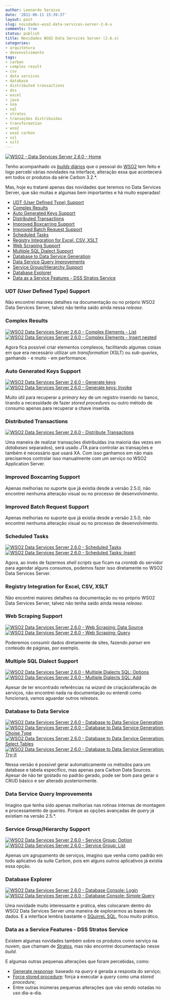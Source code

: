 ```yaml
---
author: Leonardo Saraiva
date: '2011-06-11 15:39:37'
layout: post
slug: novidades-wso2-data-services-server-2-6-x
comments: true
status: publish
title: Novidades WSO2 Data Services Server (2.6.x)
categories:
- arquitetura
- desenvolvimento
tags:
- carbon
- complex result
- csv
- data services
- database
- distributed transactions
- dss
- excel
- java
- soa
- sql
- stratos
- transações distribuídas
- transformation
- wso2
- wso2 carbon
- xsl
- xslt
---
```


[![WSO2 - Data Services Server 2.6.0 - Home](http://assets.mcorp.com.br/wp-content/uploads/2011/06/wso2-data-services-server-2.6.0-home-300x159.png)](http://assets.mcorp.com.br/wp-content/uploads/2011/06/wso2-data-services-server-2.6.0-home.png)

Tenho acompanhado os [_builds_ diários](http://builder.wso2.org/~carbon/releases/carbon/3.2.0/) que o pessoal
do [WSO2](http://wso2.org/) tem feito e logo percebi várias novidades na
interface, alteração essa que acontecerá em todos or produtos da série Carbon
3.2.*.

Mas, hoje eu tratarei apenas das novidades que teremos no Data Services
Server, que são muitas e algumas bem importantes e há muito esperadas!

  * [UDT (User Defined Type) Support](/2011/06/novidades-wso2-data-services-server-2-6-x/#udt-support)
  * [Complex Results](/2011/06/novidades-wso2-data-services-server-2-6-x/#complex-results)
  * [Auto Generated Keys Support](/2011/06/novidades-wso2-data-services-server-2-6-x/#auto-generated-keys-support)
  * [Distributed Transactions](/2011/06/novidades-wso2-data-services-server-2-6-x/#distributed-transactions)
  * [Improved Boxcarring Support](/2011/06/novidades-wso2-data-services-server-2-6-x/#improved-boxcarring-support)
  * [Improved Batch Request Support](/2011/06/novidades-wso2-data-services-server-2-6-x/#improved-batch-request-support)
  * [Scheduled Tasks](/2011/06/novidades-wso2-data-services-server-2-6-x/#scheduled-tasks)
  * [Registry Integration for Excel, CSV, XSLT](/2011/06/novidades-wso2-data-services-server-2-6-x/#registry-integration)
  * [Web Scraping Support](/2011/06/novidades-wso2-data-services-server-2-6-x/#web-scraping-support)
  * [Multiple SQL Dialect Support](/2011/06/novidades-wso2-data-services-server-2-6-x/#multiple-sql-dialect-support)
  * [Database to Data Service Generation](/2011/06/novidades-wso2-data-services-server-2-6-x/#db-to-ds-generation)
  * [Data Service Query Improvements](/2011/06/novidades-wso2-data-services-server-2-6-x/#data-service-query-improvements)
  * [Service Group/Hierarchy Support](/2011/06/novidades-wso2-data-services-server-2-6-x/#service-group-hierarchy-support)
  * [Database Explorer](/2011/06/novidades-wso2-data-services-server-2-6-x/#database-explorer)
  * [Data as a Service Features - DSS Stratos Service](/2011/06/novidades-wso2-data-services-server-2-6-x/#dss-stratos-service)

### <a name="udt-support"></a>UDT (User Defined Type) Support

Não encontrei maiores detalhes na documentação ou no próprio WSO2 Data
Services Server, talvez não tenha saído ainda nessa _release_.

### <a name="complex-results"></a>Complex Results

[![WSO2 Data Services Server 2.6.0 - Complex Elements - List](http://assets.mcorp.com.br/wp-content/uploads/2011/06/wso2-data-services-server-2.6.0-complex-elements-list-150x150.png)](http://assets.mcorp.com.br/wp-content/uploads/2011/06/wso2-data-services-server-2.6.0-complex-elements-list.png) [![WSO2 Data Services Server 2.6.0 - Complex Elements - Insert nested](http://assets.mcorp.com.br/wp-content/uploads/2011/06/wso2-data-services-server-2.6.0-complex-elements-insert-nested-150x150.png)](http://assets.mcorp.com.br/wp-content/uploads/2011/06/wso2-data-services-server-2.6.0-complex-elements-insert-nested.png)

Agora fica possível criar elementos complexos, facilitando algumas coisas em
que era necessário utilizar um _transformation_ (XSLT) ou _sub-queries_,
ganhando - e muito - em performance.

### <a name="auto-generated-keys-support"></a>Auto Generated Keys Support

[![WSO2 Data Services Server 2.6.0 - Generate keys](http://assets.mcorp.com.br/wp-content/uploads/2011/06/wso2-data-services-server-2.6.0-generate-keys-150x150.png)](http://assets.mcorp.com.br/wp-content/uploads/2011/06/wso2-data-services-server-2.6.0-generate-keys.png) [![WSO2 Data Services Server 2.6.0 - Generate keys: Invoke](http://assets.mcorp.com.br/wp-content/uploads/2011/06/wso2-data-services-server-2.6.0-generate-keys-invoke-150x150.png)](http://assets.mcorp.com.br/wp-content/uploads/2011/06/wso2-data-services-server-2.6.0-generate-keys-invoke.png)

Muito útil para recuperar a _primary key_ de um registro inserido no banco,
tirando a necessidade de fazer _stored procedures_ ou outro método de consumo
apenas para recuperar a chave inserida.

### <a name="distributed-transactions"></a>Distributed Transactions

[![WSO2 Data Services Server 2.6.0 - Distribute Transactions](http://assets.mcorp.com.br/wp-content/uploads/2011/06/wso2-data-services-server-2.6.0-distribute-transactions-300x159.png)](http://assets.mcorp.com.br/wp-content/uploads/2011/06/wso2-data-services-server-2.6.0-distribute-transactions.png)

Uma maneira de realizar transações distribuídas (na maioria das vezes em
_databases_ separados), será usado JTA para controlar as transações e também é
necessário que usará XA. Com isso ganhamos em não mais precisarmos controlar
isso manualmente com um serviço no WSO2 Application Server.

### <a name="improved-boxcarring-support"></a>Improved Boxcarring Support

Apenas melhorias no suporte que já existia desde a versão 2.5.0, não encontrei
nenhuma alteração visual ou no processo de desenvolvimento.

### <a name="improved-batch-request-support"></a>Improved Batch Request Support

Apenas melhorias no suporte que já existia desde a versão 2.5.0, não encontrei
nenhuma alteração visual ou no processo de desenvolvimento.

### <a name="scheduled-tasks"></a>Scheduled Tasks

[![WSO2 Data Services Server 2.6.0 - Scheduled Tasks](http://assets.mcorp.com.br/wp-content/uploads/2011/06/wso2-data-services-server-2.6.0-scheduled-tasks-150x150.png)](http://assets.mcorp.com.br/wp-content/uploads/2011/06/wso2-data-services-server-2.6.0-scheduled-tasks.png) [![WSO2 Data Services Server 2.6.0 - Scheduled Tasks: Insert](http://assets.mcorp.com.br/wp-content/uploads/2011/06/wso2-data-services-server-2.6.0-scheduled-tasks-inserting-150x150.png)](http://assets.mcorp.com.br/wp-content/uploads/2011/06/wso2-data-services-server-2.6.0-scheduled-tasks-inserting.png)

Agora, ao invés de fazermos _shell scripts_ que ficam na _crontab_ do servidor
para agendar alguns consumos, podemos fazer isso diretamente no WSO2 Data
Services Server.

### <a name="registry-integration"></a>Registry Integration for Excel, CSV, XSLT

Não encontrei maiores detalhes na documentação ou no próprio WSO2 Data
Services Server, talvez não tenha saído ainda nessa _release_.

### <a name="web-scraping-support"></a>Web Scraping Support

[![WSO2 Data Services Server 2.6.0 - Web Scraping: Data Source](http://assets.mcorp.com.br/wp-content/uploads/2011/06/wso2-data-services-server-2.6.0-web-scraping-data-source-150x150.png)](http://assets.mcorp.com.br/wp-content/uploads/2011/06/wso2-data-services-server-2.6.0-web-scraping-data-source.png) [![WSO2 Data Services Server 2.6.0 - Web Scraping: Query](http://assets.mcorp.com.br/wp-content/uploads/2011/06/wso2-data-services-server-2.6.0-web-scraping-query-150x150.png)](http://assets.mcorp.com.br/wp-content/uploads/2011/06/wso2-data-services-server-2.6.0-web-scraping-query.png)

Poderemos consumir dados diretamente de sites, fazendo _parser_ em conteúdo de
páginas, por exemplo.

### <a name="multiple-sql-dialect-support"></a>Multiple SQL Dialect Support

[![WSO2 Data Services Server 2.6.0 - Multiple Dialects SQL: Options](http://assets.mcorp.com.br/wp-content/uploads/2011/06/wso2-data-services-server-2.6.0-dialects-options-150x150.png)](http://assets.mcorp.com.br/wp-content/uploads/2011/06/wso2-data-services-server-2.6.0-dialects-options.png) [![WSO2 Data Services Server 2.6.0 - Multiple Dialects SQL: Add](http://assets.mcorp.com.br/wp-content/uploads/2011/06/wso2-data-services-server-2.6.0-dialects-sql-add-150x150.png)](http://assets.mcorp.com.br/wp-content/uploads/2011/06/wso2-data-services-server-2.6.0-dialects-sql-add.png)

Apesar de ter encontrado referências na _wizard_ de criação/alteração de
serviços, não encontrei nada na documentação ou entendi como funcionará, vamos
aguardar outros _releases_.

### <a name="db-to-ds-generation"></a>Database to Data Service

[![WSO2 Data Services Server 2.6.0 - Database to Data Service Generation](http://assets.mcorp.com.br/wp-content/uploads/2011/06/wso2-data-services-server-2.6.0-db-to-ws-150x150.png)](http://assets.mcorp.com.br/wp-content/uploads/2011/06/wso2-data-services-server-2.6.0-db-to-ws.png) [![WSO2 Data Services Server 2.6.0 - Database to Data Service Generation: Choise Type](http://assets.mcorp.com.br/wp-content/uploads/2011/06/wso2-data-services-server-2.6.0-db-to-ws-choise-type-150x150.png)](http://assets.mcorp.com.br/wp-content/uploads/2011/06/wso2-data-services-server-2.6.0-db-to-ws-choise-type.png) [![WSO2 Data Services Server 2.6.0 - Database to Data Service Generation: Select Tables](http://assets.mcorp.com.br/wp-content/uploads/2011/06/wso2-data-services-server-2.6.0-db-to-ws-select-tables-150x150.png)](http://assets.mcorp.com.br/wp-content/uploads/2011/06/wso2-data-services-server-2.6.0-db-to-ws-select-tables.png) [![WSO2 Data Services Server 2.6.0 - Database to Data Service Generation: Try-it](http://assets.mcorp.com.br/wp-content/uploads/2011/06/wso2-data-services-server-2.6.0-db-to-ws-tryit-150x150.png)](http://assets.mcorp.com.br/wp-content/uploads/2011/06/wso2-data-services-server-2.6.0-db-to-ws-tryit.png)

Nessa versão é possível gerar automaticamente os métodos para um database e
tabela específico, mas apenas para Carbon Data Sources. Apesar de não ter
gostado no padrão gerado, pode ser bom para gerar o CRUD básico e ser alterado
posteriormente.

### <a name="data-service-query-improvements"></a>Data Service Query Improvements

Imagino que tenha sido apenas melhorias nas rotinas internas de montagem e
processamento de _queries_. Porque as opções avançadas de _query_ já existiam
na versão 2.5.*.

### <a name="service-group-hierarchy-support"></a>Service Group/Hierarchy Support

[![WSO2 Data Services Server 2.6.0 - Service Group: Option](http://assets.mcorp.com.br/wp-content/uploads/2011/06/wso2-data-services-server-2.6.0-group-option-150x150.png)](http://assets.mcorp.com.br/wp-content/uploads/2011/06/wso2-data-services-server-2.6.0-group-option.png)[![WSO2 Data Services Server 2.6.0 - Service Group: List](http://assets.mcorp.com.br/wp-content/uploads/2011/06/wso2-data-services-server-2.6.0-group-list-150x150.png)](http://assets.mcorp.com.br/wp-content/uploads/2011/06/wso2-data-services-server-2.6.0-group-list.png)

Apenas um agrupamento de serviços, imagino que venha como padrão em todo
aplicativo da suíte Carbon, pois em alguns outros aplicativos já existia essa
opção.

### <a name="database-explorer"></a>Database Explorer

[![WSO2 Data Services Server 2.6.0 - Database Console: Login](http://assets.mcorp.com.br/wp-content/uploads/2011/06/wso2-data-services-server-2.6.0-dbconsole-login-150x150.png)](http://assets.mcorp.com.br/wp-content/uploads/2011/06/wso2-data-services-server-2.6.0-dbconsole-login.png) [![WSO2 Data Services Server 2.6.0 - Database Console: Simple Query](http://assets.mcorp.com.br/wp-content/uploads/2011/06/wso2-data-services-server-2.6.0-dbconsole-simple-query-150x150.png)](http://assets.mcorp.com.br/wp-content/uploads/2011/06/wso2-data-services-server-2.6.0-dbconsole-simple-query.png)

Uma novidade muito interessante e prática, eles colocaram dentro do WSO2 Data
Services Server uma maneira de explorarmos as bases de dados. E a interface
lembra bastante o [SQuirreL SQL](http://www.squirrelsql.org/), ficou muito
prático.

### <a name="dss-stratos-service"></a>Data as a Service Features - DSS Stratos Service

Existem algumas novidades também sobre os produtos como serviço na nuvem, que
chamam de [Stratos](http://www.mcorp.com.br/2010/06/lancamento-do-wso2-stratos-alpha/),
mas não encontrei documentação nesse _build_.

E algumas outras pequenas alterações que foram percebidas, como:

  * [Generate response](http://assets.mcorp.com.br/wp-content/uploads/2011/06/wso2-data-services-server-2.6.0-generate-response.png): baseado na _query_ é gerada a resposta do serviço;
  * [Force stored procedure](http://assets.mcorp.com.br/wp-content/uploads/2011/06/wso2-data-services-server-2.6.0-force-stored-procedure.png): força a executar a _query_ como uma _stored procedure_;
  * Entre outras inúmeras pequenas alterações que vão sendo notadas no uso dia-a-dia.
